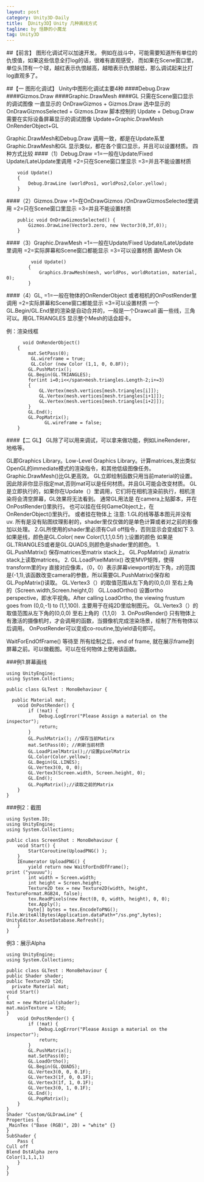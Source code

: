 ```yaml
---
layout: post
category: Unity3D-Daily
title: 【Unity3D】Unity 几种画线方式
tagline: by 恬静的小魔龙
tag: Unity3D
---
```


##【前言】
图形化调试可以加速开发。
例如在战斗中，可能需要知道所有单位的仇恨值，如果这些信息全打log的话，很难有直观感受，
而如果在Scene窗口里，单位头顶有一个球，越红表示仇恨越高，越暗表示仇恨越低，那么调试起来比打log直观多了。
 
##【一 图形化调试】
Unity中图形化调试主要4种
####Debug.Draw
####Gizmos.Draw
####Graphic.DrawMesh
####GL
只需在Scene窗口显示的调试图像
     一直显示的 OnDrawGizmos + Gizmos.Draw
     选中显示的 OnDrawGizmosSelected + Gizmos.Draw
     脚本控制的 Update + Debug.Draw
需要在实际设备屏幕显示的调试图像
    Update+Graphic.DrawMesh
    OnRenderObject+GL
 
Graphic.DrawMesh和Debug.Draw   调用一致，都是在Update系里
Graphic.DrawMesh和GL       显示类似，都在各个窗口显示，并且可以设置材质。
四种方式比较
####（1）Debug.Draw
=1=一般在Update/Fixed Update/LateUpdate里调用
=2=只在Scene窗口里显示
=3=并且不能设置材质
 

```
    void Update()
    {
        Debug.DrawLine (worldPos1, worldPos2,Color.yellow);
    }
```

 
####（2）Gizmos.Draw
=1=在OnDrawGizmos /OnDrawGizmosSelected里调用
=2=只在Scene窗口里显示
=3=并且不能设置材质
```
    public void OnDrawGizmosSelected() {
        Gizmos.DrawLine(Vector3.zero, new Vector3(0,3f,0));
    }
```
####（3）Graphic.DrawMesh
=1=一般在Update/Fixed Update/LateUpdate里调用
=2=实际屏幕和Scene窗口都能显示
=3=可以设置材质
画Mesh Ok
```
         void Update()
        {
            Graphics.DrawMesh(mesh, worldPos, worldRotation, material, 0);
        }
```
####（4）GL,
=1=一般在物体的OnRenderObject 或者相机的OnPostRender里调用
=2=实际屏幕和Scene窗口都能显示
=3=可以设置材质
一个GL.Begin/GL.End里的渲染是自动合并的，一般是一个Drawcall
画一些线，三角可以。用GL.TRIANGLES 显示整个Mesh的话会超卡。

例：渲染线框
```
      void OnRenderObject()
    {
        mat.SetPass(0);
         GL.wireframe = true;
         GL.Color (new Color (1,1, 0, 0.8F));
        GL.PushMatrix();
        GL.Begin(GL.TRIANGLES);
        for(int i=0;i<</span>mesh.triangles.Length-2;i+=3)
        {
            GL.Vertex(mesh.vertices[mesh.triangles[i]]);
            GL.Vertex(mesh.vertices[mesh.triangles[i+1]]);
            GL.Vertex(mesh.vertices[mesh.triangles[i+2]]);
        }
        GL.End();
        GL.PopMatrix();
              GL.wireframe = false;
    }
```
 
####【二 GL】
GL除了可以用来调试，可以拿来做功能，例如LineRenderer，地格等。
 
GL即Graphics Library。Low-Level Graphics Library。计算matrices,发出类似OpenGL的immediate模式的渲染指令，和其他低级图像任务。Graphic.DrawMesh()比GL更高效。
GL立即绘制函数只用当前material的设置。因此除非你显示指定mat,否则mat可以是任何材质。并且GL可能会改变材质。
GL是立即执行的，如果你在Update（）里调用，它们将在相机渲染前执行，相机渲染将会清空屏幕，GL效果将无法看到。
通常GL用法是
在camera上贴脚本，并在OnPostRender()里执行。
也可以挂在任何GameObject上，在OnRenderObject()里执行。
或者挂在物体上
注意: 
1.GL的线等基本图元并没有uv. 所有是没有贴图纹理影射的，shader里仅仅做的是单色计算或者对之前的影像加以处理。
2.GL所使用的shader里必须有Cull off指令，否则显示会变成如下
3. 如果是线，颜色是GL.Color( new Color(1,1,1,0.5f) );设置的颜色
   如果是GL.TRIANGLES或者是GL.QUADS,则颜色是shader里的颜色。
1.
GL.PushMatrix()
保存matrices至matrix stack上。
GL.PopMatrix()
从matrix stack上读取matrices。
2.
GL.LoadPixelMatrix()
改变MVP矩阵，使得transform里的xy 直接对应像素，（0，0）表示屏幕viewport的左下角，z的范围是(-1,1),该函数改变camera的参数，所以需要GL.PushMatrix()保存和GL.PopMatrix()读取。
GL.Vertex3（）的取值范围从左下角的(0,0,0) 至右上角的（Screen.width,Screen.height,0）
GL.LoadOrtho()
设置ortho perspective，即水平视角。After calling LoadOrtho, the viewing frustum goes from (0,0,-1) to (1,1,100). 主要用于在纯2D里绘制图元。
GL.Vertex3（）的取值范围从左下角的(0,0,0) 至右上角的（1,1,0）
3.
OnPostRender()
只有物体上有激活的摄像机时，才会调用的函数，当摄像机完成渲染场景，绘制了所有物体以后调用。
OnPostRender可以变成co-routine,加yield语句即可。

WaitForEndOfFrame()
等待至 所有绘制之后，end of frame, 就在展示frame到屏幕之前。可以做截图。可以在任何物体上使用该函数。

###例1:屏幕画线  
```
using UnityEngine;  
using System.Collections;  
  
public class GLTest : MonoBehaviour {  
  
  public Material mat;  
    void OnPostRender() {  
        if (!mat) {  
            Debug.LogError("Please Assign a material on the inspector");  
            return;  
        }  
        GL.PushMatrix(); //保存当前Matirx  
        mat.SetPass(0); //刷新当前材质  
        GL.LoadPixelMatrix();//设置pixelMatrix  
        GL.Color(Color.yellow);  
        GL.Begin(GL.LINES);  
        GL.Vertex3(0, 0, 0);  
        GL.Vertex3(Screen.width, Screen.height, 0);  
        GL.End();  
        GL.PopMatrix();//读取之前的Matrix  
    }  
}  
```

###例2：截图  
   
```
using System.IO;  
using UnityEngine;  
using System.Collections;  
  
public class ScreenShot : MonoBehaviour {  
    void Start() {  
        StartCoroutine(UploadPNG() );  
    }  
    IEnumerator UploadPNG() {  
        yield return new WaitForEndOfFrame();  
print ("yuuuuu");  
        int width = Screen.width;  
        int height = Screen.height;  
        Texture2D tex = new Texture2D(width, height, TextureFormat.RGB24, false);  
        tex.ReadPixels(new Rect(0, 0, width, height), 0, 0);  
        tex.Apply();  
        byte[] bytes = tex.EncodeToPNG();  
File.WriteAllBytes(Application.dataPath+"/ss.png",bytes);  
UnityEditor.AssetDatabase.Refresh();  
    }  
}  
```


例3：展示Alpha  
  
```
using UnityEngine;  
using System.Collections;  
  
public class GLTest : MonoBehaviour {  
public Shader shader;  
public Texture2D t2d;  
  private Material mat;  
void Start()  
{  
mat = new Material(shader);  
mat.mainTexture = t2d;  
}  
    void OnPostRender() {  
        if (!mat) {  
            Debug.LogError("Please Assign a material on the inspector");  
            return;  
        }  
        GL.PushMatrix();  
        mat.SetPass(0);  
        GL.LoadOrtho();  
        GL.Begin(GL.QUADS);  
        GL.Vertex3(0, 0, 0.1F);  
        GL.Vertex3(1f, 0, 0.1F);  
        GL.Vertex3(1f, 1, 0.1F);  
        GL.Vertex3(0, 1, 0.1F);  
        GL.End();  
        GL.PopMatrix();  
    }  
}  
Shader "Custom/GLDrawLine" {  
Properties {  
_MainTex ("Base (RGB)", 2D) = "white" {}  
}  
SubShader {  
    Pass {  
Cull off  
Blend DstAlpha zero  
Color(1,1,1,1)  
    }  
}  
}  
```
